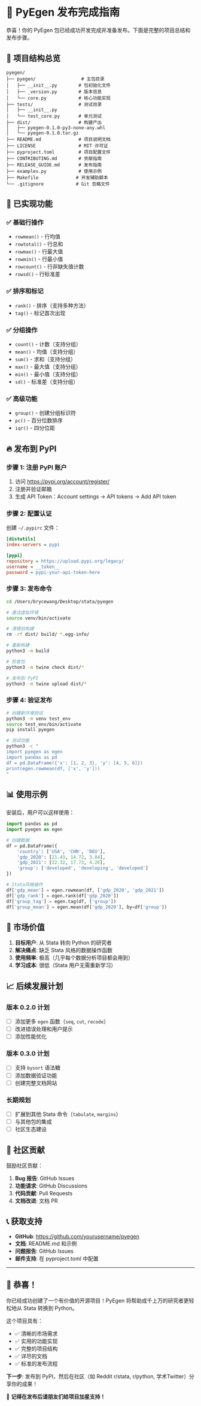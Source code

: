 # 🎉 PyEgen 发布完成指南

恭喜！你的 PyEgen 包已经成功开发完成并准备发布。下面是完整的项目总结和发布步骤。

## 📁 项目结构总览

```
pyegen/
├── pyegen/                 # 主包目录
│   ├── __init__.py        # 包初始化文件
│   ├── _version.py        # 版本信息
│   └── core.py            # 核心功能实现
├── tests/                 # 测试目录
│   ├── __init__.py
│   └── test_core.py       # 单元测试
├── dist/                  # 构建产出
│   ├── pyegen-0.1.0-py3-none-any.whl
│   └── pyegen-0.1.0.tar.gz
├── README.md              # 项目说明文档
├── LICENSE                # MIT 许可证
├── pyproject.toml         # 项目配置文件
├── CONTRIBUTING.md        # 贡献指南
├── RELEASE_GUIDE.md       # 发布指南
├── examples.py            # 使用示例
├── Makefile              # 开发辅助脚本
└── .gitignore            # Git 忽略文件
```

## 🚀 已实现功能

### ✅ 基础行操作
- `rowmean()` - 行均值
- `rowtotal()` - 行总和
- `rowmax()` - 行最大值
- `rowmin()` - 行最小值  
- `rowcount()` - 行非缺失值计数
- `rowsd()` - 行标准差

### ✅ 排序和标记
- `rank()` - 排序（支持多种方法）
- `tag()` - 标记首次出现

### ✅ 分组操作
- `count()` - 计数（支持分组）
- `mean()` - 均值（支持分组）
- `sum()` - 求和（支持分组）
- `max()` - 最大值（支持分组）
- `min()` - 最小值（支持分组）
- `sd()` - 标准差（支持分组）

### ✅ 高级功能
- `group()` - 创建分组标识符
- `pc()` - 百分位数排序
- `iqr()` - 四分位距

## 🔥 发布到 PyPI

### 步骤 1: 注册 PyPI 账户
1. 访问 https://pypi.org/account/register/
2. 注册并验证邮箱
3. 生成 API Token：Account settings → API tokens → Add API token

### 步骤 2: 配置认证
创建 `~/.pypirc` 文件：
```ini
[distutils]
index-servers = pypi

[pypi]
repository = https://upload.pypi.org/legacy/
username = __token__
password = pypi-your-api-token-here
```

### 步骤 3: 发布命令

```bash
cd /Users/brycewang/Desktop/stata/pyegen

# 激活虚拟环境
source venv/bin/activate

# 清理旧构建
rm -rf dist/ build/ *.egg-info/

# 重新构建
python3 -m build

# 检查包
python3 -m twine check dist/*

# 发布到 PyPI
python3 -m twine upload dist/*
```

### 步骤 4: 验证发布
```bash
# 创建新环境测试
python3 -m venv test_env
source test_env/bin/activate
pip install pyegen

# 测试功能
python3 -c "
import pyegen as egen
import pandas as pd
df = pd.DataFrame({'x': [1, 2, 3], 'y': [4, 5, 6]})
print(egen.rowmean(df, ['x', 'y']))
"
```

## 📊 使用示例

安装后，用户可以这样使用：

```python
import pandas as pd
import pyegen as egen

# 创建数据
df = pd.DataFrame({
    'country': ['USA', 'CHN', 'DEU'],
    'gdp_2020': [21.43, 14.72, 3.84],
    'gdp_2021': [22.32, 17.73, 4.26],
    'group': ['developed', 'developing', 'developed']
})

# Stata风格操作
df['gdp_mean'] = egen.rowmean(df, ['gdp_2020', 'gdp_2021'])
df['gdp_rank'] = egen.rank(df['gdp_2020'])
df['group_tag'] = egen.tag(df, ['group'])
df['group_mean'] = egen.mean(df['gdp_2020'], by=df['group'])
```

## 🎯 市场价值

1. **目标用户**: 从 Stata 转向 Python 的研究者
2. **解决痛点**: 缺乏 Stata 风格的数据操作函数
3. **使用频率**: 极高（几乎每个数据分析项目都会用到）
4. **学习成本**: 很低（Stata 用户无需重新学习）

## 📈 后续发展计划

### 版本 0.2.0 计划
- [ ] 添加更多 `egen` 函数（`seq`, `cut`, `recode`）
- [ ] 改进错误处理和用户提示
- [ ] 添加性能优化

### 版本 0.3.0 计划  
- [ ] 支持 `bysort` 语法糖
- [ ] 添加数据验证功能
- [ ] 创建完整文档网站

### 长期规划
- [ ] 扩展到其他 Stata 命令（`tabulate`, `margins`）
- [ ] 与其他包的集成
- [ ] 社区生态建设

## 🤝 社区贡献

鼓励社区贡献：
1. **Bug 报告**: GitHub Issues
2. **功能请求**: GitHub Discussions  
3. **代码贡献**: Pull Requests
4. **文档改进**: 文档 PR

## 📞 获取支持

- **GitHub**: https://github.com/yourusername/pyegen
- **文档**: README.md 和示例
- **问题报告**: GitHub Issues
- **邮件支持**: 在 pyproject.toml 中配置

---

## 🎊 恭喜！

你已经成功创建了一个有价值的开源项目！PyEgen 将帮助成千上万的研究者更轻松地从 Stata 转换到 Python。

这个项目具有：
- ✅ 清晰的市场需求
- ✅ 实用的功能实现  
- ✅ 完整的项目结构
- ✅ 详尽的文档
- ✅ 标准的发布流程

**下一步**: 发布到 PyPI，然后在社区（如 Reddit r/stata, r/python, 学术Twitter）分享你的成果！

🌟 **记得在发布后请朋友们给项目加星支持！**
